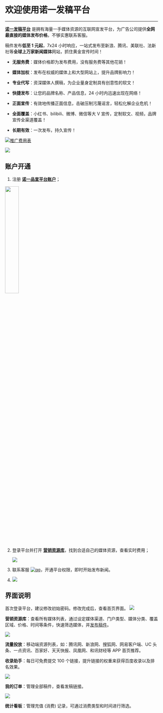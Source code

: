 # 欢迎使用诺一发稿平台

---

[**诺一发稿平台**](http://www.brandipo.com/) 是拥有海量一手媒体资源的互联网宣发平台，为广告公司提供**全网最直接的媒体发布价格**，不够实惠联系客服。

稿件发布**低至 1 元起**，7x24 小时响应，一站式发布至新浪、腾讯、美联社、法新社等**全球上万家新闻媒体**网站，抓住黄金宣传时间！

* **无服务费**：媒体价格即为发布费用，没有服务费等其他花销！

* **媒体加权**：发布在权威的媒体上和大型网站上，提升品牌影响力！

* **专业代写**：资深媒体人撰稿，为企业量身定制具有创意性的软文！

* **快捷发布**：让您的品牌名称、产品信息，24 小时内迅速出现在网络！

* **正面宣传**：有效地传播正面信息，击破压制污蔑谣言，轻松化解企业危机！

* **全面覆盖**：小红书、bilibili、微博、微信等大 V 宣传，定制软文、视频，品牌宣传全渠道覆盖！

* **长期有效**：一次发布，持久宣传！

[![](https://www.seoipo.com/svg/download.svg)推广费用表](http://ziyuan.seoipo.com/%E8%AF%BA%E4%B8%80%E5%93%81%E5%AE%A3%E8%B5%84%E6%BA%90%E8%A1%A8.xlsx)

[![](http://tc.seoipo.com/18-1-15/5979037.jpg)](http://www.brandipo.com)

## 账户开通

1. 注册 [**诺一品宣平台账户**](http://www.brandipo.com/)；
<img src="http://tc.seoipo.com/20210122163314.png" width = "30%" />

2. 登录平台并打开 [**营销资源库**](http://www.brandipo.com/adm/adm_start_announce?pageType=media)，找到合适自己的媒体资源，查看实时费用；

   ![](http://tc.seoipo.com/20191227135725.png)

3. 联系客服 [![qq](http://tc.seoipo.com/qq.png)](http://wpa.qq.com/msgrd?v=3&uin=244538479&site=qq&menu=yes)，开通平台权限，即时开始发布新闻。

4. ![](http://tc.seoipo.com/20210331124023.png)

## 界面说明

首次登录平台，建议修改初始密码。修改完成后，查看首页界面。
![](http://tc.seoipo.com/20191227135533.png)

**营销资源库**：查看所有媒体列表，通过设定媒体渠道、门户类型、媒体分类、覆盖区域、价格、时间等条件，快速筛选媒体，并[发布稿件](/news-release.md)。

![](http://tc.seoipo.com/20191227135725.png)

**流量投放**：移动端资源列表，如：腾讯网、新浪网、搜狐网、网易客户端、UC 头条、一点资讯、百家好、天天快报、凤凰网、和讯财经等 APP 首页推荐。

**收录助手**：每日可免费提交 100 个链接，提升链接的权重来获得百度收录以及排名效果。

![](http://tc.seoipo.com/20191227115245.png)

**我的订单**：管理全部稿件，查看发稿链接。

![](http://tc.seoipo.com/20191227140409.png)

**统计看板**：管理充值 (消费) 记录，可通过消费类型和时间进行筛选。
